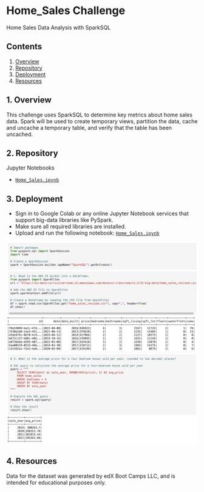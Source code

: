 # Home_Sales Challenge
Home Sales Data Analysis with SparkSQL

## Contents

1. [Overview](#1-overview)
2. [Repository](#2-repository)
3. [Deployment](#3-deployment)
4. [Resources](#4-resources)


## 1. Overview
This challenge uses SparkSQL to determine key metrics about home sales data. Spark will be used to create temporary views, partition the data, cache and uncache a temporary table, and verify that the table has been uncached.

## 2. Repository

Jupyter Notebooks
- [`Home_Sales.ipynb`](Home_Sales.ipynb)

## 3. Deployment

- Sign in to Google Colab or any online Jupyter Notebook services that support big-data libraries like PySpark. 
- Make sure all required libraries are installed.
- Upload and run the following notebook: [`Home_Sales.ipynb`](Home_Sales.ipynb)

![Spark Session](images/spark_session.png)
![Making Queries](images/query.png)

## 4. Resources

Data for the dataset was generated by edX Boot Camps LLC, and is intended for educational purposes only.
